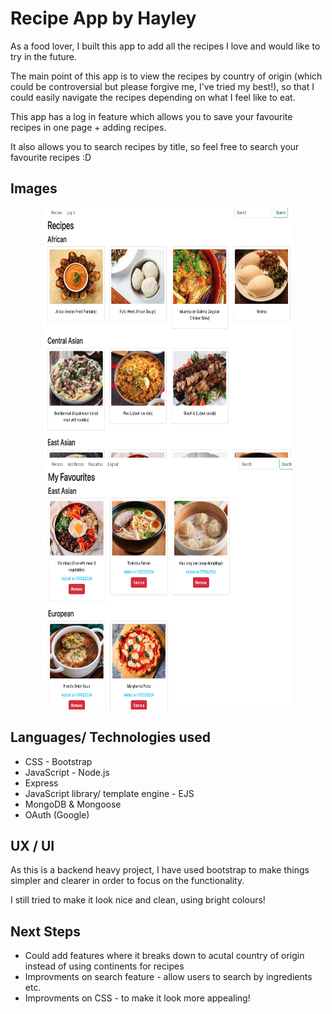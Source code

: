 # Recipe App by Hayley

As a food lover, I built this app to add all the recipes I love and would like to try in the future.

The main point of this app is to view the recipes by country of origin (which could be controversial but please forgive me, I've tried my best!), so that I could easily navigate the recipes depending on what I feel like to eat.

This app has a log in feature which allows you to save your favourite recipes in one page + adding recipes.

It also allows you to search recipes by title, so feel free to search your favourite recipes :D





## Images


<p align="center" width="100%">
    <img src="public/images/homepage.png" height="400" width="400px" alt="home page image"/>
    <img src="public/images/favouritespage.png" height="400" width="400px" alt="favourites page image"/>
</p>


## Languages/ Technologies used

* CSS - Bootstrap
* JavaScript - Node.js
* Express
* JavaScript library/ template engine - EJS
* MongoDB & Mongoose
* OAuth (Google)


## UX / UI

As this is a backend heavy project, I have used bootstrap to make things simpler and clearer in order to focus on the functionality.

I still tried to make it look nice and clean, using bright colours!



## Next Steps

* Could add features where it breaks down to acutal country of origin instead of using continents for recipes
* Improvments on search feature - allow users to search by ingredients etc. 
* Improvments on CSS - to make it look more appealing!
